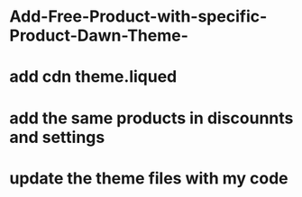 # Add-Free-Product-with-specific-Product-Dawn-Theme-

# <script src="https://ajax.googleapis.com/ajax/libs/jquery/3.7.1/jquery.min.js"></script> add cdn theme.liqued

# add the same products in discounnts and settings

# update the theme files with my code


